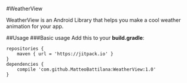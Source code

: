 #WeatherView

WeatherView is an Android Library that helps you make a cool weather animation for your app.


##Usage
###Basic usage
Add this to your **build.gradle**:
``` 
repositories {
	maven { url = 'https://jitpack.io' }
}
dependencies {
	compile 'com.github.MatteoBattilana:WeatherView:1.0'
}

```






